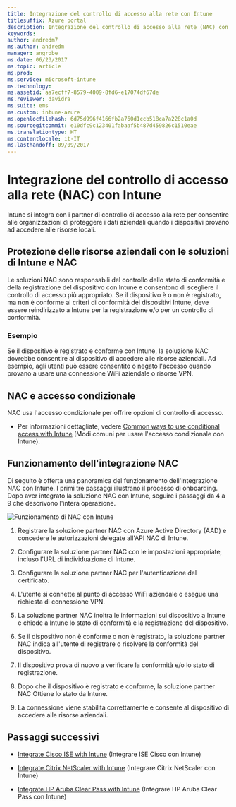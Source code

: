 ```yaml
---
title: Integrazione del controllo di accesso alla rete con Intune
titlesuffix: Azure portal
description: Integrazione del controllo di accesso alla rete (NAC) con Intune
keywords: 
author: andredm7
ms.author: andredm
manager: angrobe
ms.date: 06/23/2017
ms.topic: article
ms.prod: 
ms.service: microsoft-intune
ms.technology: 
ms.assetid: aa7ecff7-8579-4009-8fd6-e17074df67de
ms.reviewer: davidra
ms.suite: ems
ms.custom: intune-azure
ms.openlocfilehash: 6d75d996f4166fb2a760d1ccb518ca7a228c1a0d
ms.sourcegitcommit: e10dfc9c123401fabaaf5b487d459826c1510eae
ms.translationtype: HT
ms.contentlocale: it-IT
ms.lasthandoff: 09/09/2017
---
```

# <a name="network-access-control-nac-integration-with-intune"></a>Integrazione del controllo di accesso alla rete (NAC) con Intune

Intune si integra con i partner di controllo di accesso alla rete per consentire alle organizzazioni di proteggere i dati aziendali quando i dispositivi provano ad accedere alle risorse locali.

## <a name="how-do-intune-and-nac-solutions-help-protect-your-organization-resources"></a>Protezione delle risorse aziendali con le soluzioni di Intune e NAC

Le soluzioni NAC sono responsabili del controllo dello stato di conformità e della registrazione del dispositivo con Intune e consentono di scegliere il controllo di accesso più appropriato. Se il dispositivo è o non è registrato, ma non è conforme ai criteri di conformità dei dispositivi Intune, deve essere reindirizzato a Intune per la registrazione e/o per un controllo di conformità.

### <a name="example"></a>Esempio

Se il dispositivo è registrato e conforme con Intune, la soluzione NAC dovrebbe consentire al dispositivo di accedere alle risorse aziendali. Ad esempio, agli utenti può essere consentito o negato l'accesso quando provano a usare una connessione WiFi aziendale o risorse VPN.

## <a name="nac-and-conditional-access"></a>NAC e accesso condizionale

NAC usa l'accesso condizionale per offrire opzioni di controllo di accesso.

- Per informazioni dettagliate, vedere [Common ways to use conditional access with Intune](conditional-access-intune-common-ways-use.md) (Modi comuni per usare l'accesso condizionale con Intune).

## <a name="how-the-nac-integration-works"></a>Funzionamento dell'integrazione NAC

Di seguito è offerta una panoramica del funzionamento dell'integrazione NAC con Intune. I primi tre passaggi illustrano il processo di onboarding. Dopo aver integrato la soluzione NAC con Intune, seguire i passaggi da 4 a 9 che descrivono l'intera operazione.

![Funzionamento di NAC con Intune](./media/ca-intune-common-ways-2.png)

1.  Registrare la soluzione partner NAC con Azure Active Directory (AAD) e concedere le autorizzazioni delegate all'API NAC di Intune.

2.  Configurare la soluzione partner NAC con le impostazioni appropriate, incluso l'URL di individuazione di Intune.

3.  Configurare la soluzione partner NAC per l'autenticazione del certificato.

4.  L'utente si connette al punto di accesso WiFi aziendale o esegue una richiesta di connessione VPN.

5.  La soluzione partner NAC inoltra le informazioni sul dispositivo a Intune e chiede a Intune lo stato di conformità e la registrazione del dispositivo.

6.  Se il dispositivo non è conforme o non è registrato, la soluzione partner NAC indica all'utente di registrare o risolvere la conformità del dispositivo.

7.  Il dispositivo prova di nuovo a verificare la conformità e/o lo stato di registrazione.

8.  Dopo che il dispositivo è registrato e conforme, la soluzione partner NAC Ottiene lo stato da Intune.

9.  La connessione viene stabilita correttamente e consente al dispositivo di accedere alle risorse aziendali.

## <a name="next-steps"></a>Passaggi successivi

-   [Integrate Cisco ISE with Intune](http://www.cisco.com/c/en/us/td/docs/security/ise/2-1/admin_guide/b_ise_admin_guide_21/b_ise_admin_guide_20_chapter_01000.html) (Integrare ISE Cisco con Intune)

-   [Integrate Citrix NetScaler with Intune](http://docs.citrix.com/en-us/netscaler-gateway/12/microsoft-intune-integration/configuring-network-access-control-device-check-for-netscaler-gateway-virtual-server-for-single-factor-authentication-deployment.html) (Integrare Citrix NetScaler con Intune)

-   [Integrate HP Aruba Clear Pass with Intune](https://support.arubanetworks.com/Documentation/tabid/77/DMXModule/512/Command/Core_Download/Default.aspx?EntryId=23757) (Integrare HP Aruba Clear Pass con Intune)
